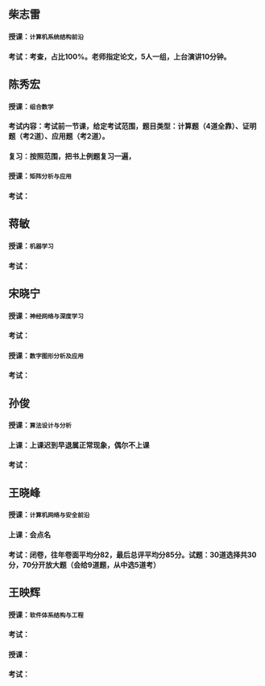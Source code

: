 ## 柴志雷
  #### 授课：` 计算机系统结构前沿 `
  #### 考试：考查，占比100%。老师指定论文，5人一组，上台演讲10分钟。


## 陈秀宏
  #### 授课：` 组合数学 `
  #### 考试内容：考试前一节课，给定考试范围，题目类型：计算题（4道全靠）、证明题（考2道）、应用题（考2道）。
  #### 复习：按照范围，把书上例题复习一遍，

  #### 授课：` 矩阵分析与应用 `
  #### 考试：

## 蒋敏
  #### 授课：` 机器学习 `
  #### 考试：


## 宋晓宁
  #### 授课：` 神经网络与深度学习 `
  #### 考试：
  #### 授课：` 数字图形分析及应用 `
  #### 考试：


## 孙俊
  #### 授课：` 算法设计与分析 `
  #### 上课：上课迟到早退属正常现象，偶尔不上课
  #### 考试：


## 王晓峰
  #### 授课：` 计算机网络与安全前沿 `
  #### 上课：会点名
  #### 考试：闭卷，往年卷面平均分82，最后总评平均分85分。试题：30道选择共30分，70分开放大题（会给9道题，从中选5道考）


## 王映辉
  #### 授课：` 软件体系结构与工程 ` 
  #### 考试：

  #### 授课：
  #### 考试：
